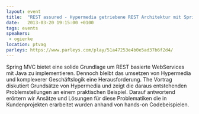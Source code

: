```yaml
---
layout: event
title:  "REST assured - Hypermedia getriebene REST Architektur mit Spring"
date:   2013-03-20 19:15:00 +0100
tags: events
speakers:
 - ogierke
location: ptvag
parleys: https://www.parleys.com/play/51a47253e4b0e5ad37b6f2d4/
---
```


Spring MVC bietet eine solide Grundlage um REST basierte WebServices mit Java zu implementieren. Dennoch bleibt das umsetzen von Hypermedia und komplexerer Geschäftslogik eine Herausforderung. The Vortrag diskutiert Grundsätze von Hypermedia und zeigt die daraus entstehenden Problemstellungen an einem praktischen Beispiel. Darauf antwortend erörtern wir Ansätze und Lösungen für diese Problematiken die in Kundenprojekten erarbeitet wurden anhand von hands-on Codebeispielen.
